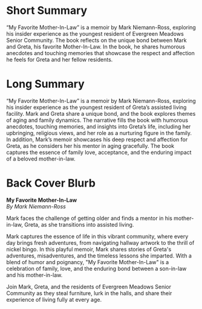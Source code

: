 # Short Summary

“My Favorite Mother-In-Law” is a memoir by Mark Niemann-Ross, exploring his insider experience as the youngest resident of Evergreen Meadows Senior Community. The book reflects on the unique bond between Mark and Greta, his favorite Mother-In-Law. In the book, he shares humorous anecdotes and touching memories that showcase the respect and affection he feels for Greta and her fellow residents.

# Long Summary

“My Favorite Mother-In-Law” is a memoir by Mark Niemann-Ross, exploring his insider experience as the youngest resident of Greta’s assisted living facility. Mark and Greta share a unique bond, and the book explores themes of aging and family dynamics. The narrative fills the book with humorous anecdotes, touching memories, and insights into Greta’s life, including her upbringing, religious views, and her role as a nurturing figure in the family. In addition, Mark’s memoir showcases his deep respect and affection for Greta, as he considers her his mentor in aging gracefully. The book captures the essence of family love, acceptance, and the enduring impact of a beloved mother-in-law.

# Back Cover Blurb

**My Favorite Mother-In-Law**\
*By Mark Niemann-Ross*

Mark faces the challenge of getting older and finds a mentor in his mother-in-law, Greta, as she transitions into assisted living.

Mark captures the essence of life in this vibrant community, where every day brings fresh adventures, from navigating hallway artwork to the thrill of nickel bingo. In this playful memoir, Mark shares stories of Greta's adventures, misadventures, and the timeless lessons she imparted. With a blend of humor and poignancy, "My Favorite Mother-In-Law" is a celebration of family, love, and the enduring bond between a son-in-law and his mother-in-law.

Join Mark, Greta, and the residents of Evergreen Meadows Senior Community as they steal furniture, lurk in the halls, and share their experience of living fully at every age.
